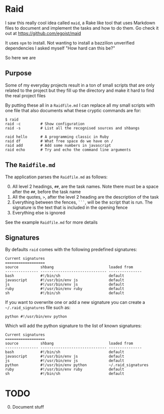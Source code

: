 # Raid

I saw this really cool idea called `maid`, a Rake like tool that uses Markdown files to document and implement the tasks and how to do them. Go check it out at https://github.com/egoist/maid

It uses `npm` to install. Not wanting to install a bazzilion unverified dependencies I asked myself "How hard can this be?"

So here we are

## Purpose

Some of my everyday projects result in a ton of small scripts that are only related to the project but they fill up the directory and make it hard to find the real project files

By putting these all in a `Raidfile.md` I can replace all my small scripts with one file that also documents what these cryptic commands are for:

	$ raid
	raid -c         # Show configuration
	raid -s         # List all the recognised sources and shbangs
	
	raid hello      # A programming classic in Ruby
	raid df         # What free space do we have on /
	raid add        # Add some numbers in javascript
	raid echo       # Try and echo the command line arguments

## The `Raidfile.md`

The application parses the `Raidfile.md` as follows:

0. All level 2 headings, `##`, are the task names. Note there must be a space after the `##`, before the task name
0. All the quotes, `>`, after the level 2 heading are the description of the task
0. Everything between the fences, <code>```</code>, will be the script that is run. The signature is the text that is included in the opening fence
0. Everything else is ignored

See the example `Raidfile.md` for more details

## Signatures

By defaults `raid` comes with the following predefined signatures:

	Current signatures
	==================
	source          shbang                         loaded from
	--------------- ------------------------------ ---------------
	bash            #!/bin/sh                      default
	javascript      #!/usr/bin/env js              default
	js              #!/usr/bin/env js              default
	ruby            #!/usr/bin/env ruby            default
	sh              #!/bin/sh                      default

If you want to overwrite one or add a new signature you can create a `~/.raid_signatures` file such as:

	python #!/usr/bin/env python

Which will add the python signature to the list of known signatures:

	Current signatures
	==================
	source          shbang                         loaded from
	--------------- ------------------------------ ---------------
	bash            #!/bin/sh                      default
	javascript      #!/usr/bin/env js              default
	js              #!/usr/bin/env js              default
	python          #!/usr/bin/env python          ~/.raid_signatures
	ruby            #!/usr/bin/env ruby            default
	sh              #!/bin/sh                      default

# TODO

0. Document stuff
